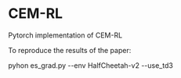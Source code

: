 # CEM-RL
Pytorch implementation of CEM-RL

To reproduce the results of the paper:

pyhon es_grad.py --env HalfCheetah-v2 --use_td3